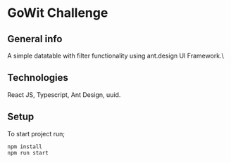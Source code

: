 # GoWit Challenge

## General info

A simple datatable with filter functionality using ant.design UI Framework.\

## Technologies

React JS, Typescript, Ant Design, uuid.

## Setup

To start project run;

```
npm install
npm run start
```
